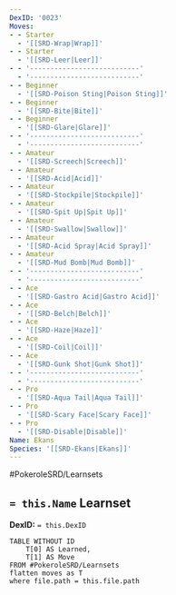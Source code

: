 ```yaml
---
DexID: '0023'
Moves:
- - Starter
  - '[[SRD-Wrap|Wrap]]'
- - Starter
  - '[[SRD-Leer|Leer]]'
- - '---------------------------'
  - '---------------------------'
- - Beginner
  - '[[SRD-Poison Sting|Poison Sting]]'
- - Beginner
  - '[[SRD-Bite|Bite]]'
- - Beginner
  - '[[SRD-Glare|Glare]]'
- - '---------------------------'
  - '---------------------------'
- - Amateur
  - '[[SRD-Screech|Screech]]'
- - Amateur
  - '[[SRD-Acid|Acid]]'
- - Amateur
  - '[[SRD-Stockpile|Stockpile]]'
- - Amateur
  - '[[SRD-Spit Up|Spit Up]]'
- - Amateur
  - '[[SRD-Swallow|Swallow]]'
- - Amateur
  - '[[SRD-Acid Spray|Acid Spray]]'
- - Amateur
  - '[[SRD-Mud Bomb|Mud Bomb]]'
- - '---------------------------'
  - '---------------------------'
- - Ace
  - '[[SRD-Gastro Acid|Gastro Acid]]'
- - Ace
  - '[[SRD-Belch|Belch]]'
- - Ace
  - '[[SRD-Haze|Haze]]'
- - Ace
  - '[[SRD-Coil|Coil]]'
- - Ace
  - '[[SRD-Gunk Shot|Gunk Shot]]'
- - '---------------------------'
  - '---------------------------'
- - Pro
  - '[[SRD-Aqua Tail|Aqua Tail]]'
- - Pro
  - '[[SRD-Scary Face|Scary Face]]'
- - Pro
  - '[[SRD-Disable|Disable]]'
Name: Ekans
Species: '[[SRD-Ekans|Ekans]]'
---
```


#PokeroleSRD/Learnsets

## `= this.Name` Learnset

**DexID:** `= this.DexID`

```dataview
TABLE WITHOUT ID
    T[0] AS Learned,
    T[1] AS Move
FROM #PokeroleSRD/Learnsets
flatten moves as T
where file.path = this.file.path
```
